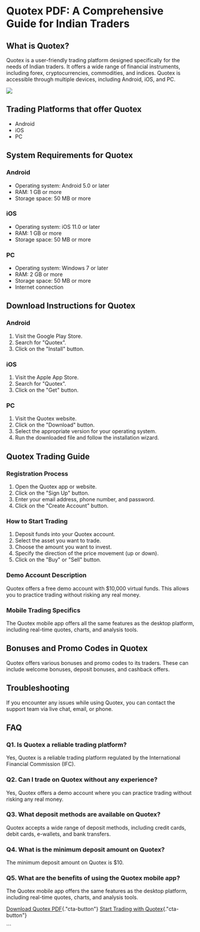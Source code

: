# Quotex PDF: A Comprehensive Guide for Indian Traders

## What is Quotex?

Quotex is a user-friendly trading platform designed specifically for the
needs of Indian traders. It offers a wide range of financial
instruments, including forex, cryptocurrencies, commodities, and
indices. Quotex is accessible through multiple devices, including
Android, iOS, and PC.

[![](https://static.quotex.io/files/4_en/300_250.jpg)](https://traff.sbs/brokerqxlid)

## Trading Platforms that offer Quotex

-   Android
-   iOS
-   PC

## System Requirements for Quotex

### Android

-   Operating system: Android 5.0 or later
-   RAM: 1 GB or more
-   Storage space: 50 MB or more

### iOS

-   Operating system: iOS 11.0 or later
-   RAM: 1 GB or more
-   Storage space: 50 MB or more

### PC

-   Operating system: Windows 7 or later
-   RAM: 2 GB or more
-   Storage space: 50 MB or more
-   Internet connection

## Download Instructions for Quotex

### Android

1.  Visit the Google Play Store.
2.  Search for "Quotex".
3.  Click on the "Install" button.

### iOS

1.  Visit the Apple App Store.
2.  Search for "Quotex".
3.  Click on the "Get" button.

### PC

1.  Visit the Quotex website.
2.  Click on the "Download" button.
3.  Select the appropriate version for your operating system.
4.  Run the downloaded file and follow the installation wizard.

## Quotex Trading Guide

### Registration Process

1.  Open the Quotex app or website.
2.  Click on the "Sign Up" button.
3.  Enter your email address, phone number, and password.
4.  Click on the "Create Account" button.

### How to Start Trading

1.  Deposit funds into your Quotex account.
2.  Select the asset you want to trade.
3.  Choose the amount you want to invest.
4.  Specify the direction of the price movement (up or down).
5.  Click on the "Buy" or "Sell" button.

### Demo Account Description

Quotex offers a free demo account with \$10,000 virtual funds. This
allows you to practice trading without risking any real money.

### Mobile Trading Specifics

The Quotex mobile app offers all the same features as the desktop
platform, including real-time quotes, charts, and analysis tools.

## Bonuses and Promo Codes in Quotex

Quotex offers various bonuses and promo codes to its traders. These can
include welcome bonuses, deposit bonuses, and cashback offers.

## Troubleshooting

If you encounter any issues while using Quotex, you can contact the
support team via live chat, email, or phone.

## FAQ

### Q1. Is Quotex a reliable trading platform?

Yes, Quotex is a reliable trading platform regulated by the
International Financial Commission (IFC).

### Q2. Can I trade on Quotex without any experience?

Yes, Quotex offers a demo account where you can practice trading without
risking any real money.

### Q3. What deposit methods are available on Quotex?

Quotex accepts a wide range of deposit methods, including credit cards,
debit cards, e-wallets, and bank transfers.

### Q4. What is the minimum deposit amount on Quotex?

The minimum deposit amount on Quotex is \$10.

### Q5. What are the benefits of using the Quotex mobile app?

The Quotex mobile app offers the same features as the desktop platform,
including real-time quotes, charts, and analysis tools.

[Download Quotex
PDF](\%22https://traff.sbs/brokerqxsignup\%22){."cta-button"}
[Start Trading with
Quotex](\%22https://traff.sbs/brokerqxsignup\%22){."cta-button"}

\`\`\`


